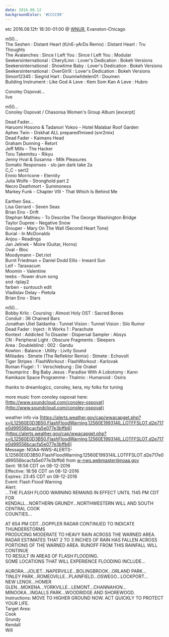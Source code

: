 ```yaml
---
date: 2016.08.12
backgroundColor: '#CCCC99'
---
```


etc 2016.08.12fr 18:30-01:00 @ [WNUR](http://www.wnur.org/), Evanston-Chicago  

m50...  
The Seshen : Distant Heart (tUnE-yArDs Remix) : Distant Heart : Tru Thoughts  
The Avalanches : Since I Left You : Since I Left You : Modular  
Seekersinternational : CherylLinn : Lover's Dedication : Bokeh Versions  
Seekersinternational : Showtime Baby : Lover's Dedication : Bokeh Versions  
Seekersinternational : OverGirlX : Lover's Dedication : Bokeh Versions  
Simon12345 : Siegrid Hart : Doumlwhitelen01 : Doumen  
Building Instrument : Like God A Leve : Kem Som Kan A Leve : Hubro  

Conoley Ospovat...  
live  

m50...  
Conoley Ospovat / Chasonsa Women's Group Album \[excerpt\]  

Dead Fader...  
Haruomi Hosono & Tadanori Yokoo - Hotel Malabar Roof Garden  
Aphex Twin - Diskhat ALL prepared1mixed (snr2mix)  
Dead Fader - Kaimans Head  
Graham Dunning - Retort  
Jeff Mills - The Hacker  
Toru Takemitsu - Rikyu  
Jenny Hval & Susanna - Milk Pleasures  
Somatic Responses - slo jam dark take 2a  
C\_C - sert2  
Ennio Morricone - Eternity  
Julia Wolfe - Stronghold part 2  
Necro Deathmort - Summoness  
Markey Funk - Chapter VIII - That Which Is Behind Me  

Earthen Sea...  
Lisa Gerrard - Seven Seas  
Brian Eno - Drift  
Stephan Mathieu - To Describe The George Washington Bridge  
Taylor Dupree - Negative Snow  
Grouper - Mary On The Wall (Second Heart Tone)  
Burial - In McDonalds  
Anjou - Readings  
Jan Jelinek - Moire (Guitar, Horns)  
Oval - Bloc  
Moodymann - Det.riot  
Burnt Friedman + Daniel Dodd Ellis - Inward Sun  
Leif - Taraxacum  
Moomin - Valentine  
teebs - flower drum song  
snd -tplay2  
farben - suntouch edit  
Vladislav Delay - Pietola  
Brian Eno - Stars  

m50...  
Bobby Krlic : Coursing : Almost Holy OST : Sacred Bones  
Conduit : 36 Chained Bars  
Jonathan Uliel Saldanha : Tunnel Vision : Tunnel Vision : Silo Rumor  
Dead Fader : Inject : It Works 1 : Parachute  
Kontext : Addicted To Disaster : Dispersal Sampler : Absys  
CN : Peripheral Light : Obscure Fragments : Sleepers  
Area : Doubleblind : 002 : Gandu  
Kowton : Balance : Utility : Livity Sound  
Miltiades : Stmete (The Reflektor Remix) : Stmete : Echovolt  
Tiger Stripes : FlashWorkout : FlashWorkout : Karlovak  
Roman Flugel : 1 : Verschiebung : Die Orakel  
Traumprinz : Big Baby Jesus : Paradise With A Lobotomy : Kann  
Kamikaze Space Programme : Thalmic : Humanoid : Osiris  

thanks to dreamlogicc, conoley, kera, my folks for tuning  

more music from conoley ospovat here: [http://www.soundcloud.com/conoley-ospovat](http://www.soundcloud.com/conoley-ospovat)  

weather info via [https://alerts.weather.gov/cap/wwacapget.php?x=IL12560E0D3B50.FlashFloodWarning.12560E199314IL.LOTFFSLOT.d2e717e0d99556bcacfa5e077e3bffb6](https://alerts.weather.gov/cap/wwacapget.php?x=IL12560E0D3B50.FlashFloodWarning.12560E199314IL.LOTFFSLOT.d2e717e0d99556bcacfa5e077e3bffb6)  
Message: NOAA-NWS-ALERTS-IL12560E0D3B50.FlashFloodWarning.12560E199314IL.LOTFFSLOT.d2e717e0d99556bcacfa5e077e3bffb6 from w-nws.webmaster@noaa.gov  
Sent: 18:56 CDT on 08-12-2016  
Effective: 18:56 CDT on 08-12-2016  
Expires: 23:45 CDT on 08-12-2016  
Event: Flash Flood Warning  
Alert:  
...THE FLASH FLOOD WARNING REMAINS IN EFFECT UNTIL 1145 PM CDT FOR  
KENDALL...NORTHERN GRUNDY...NORTHWESTERN WILL AND SOUTH CENTRAL COOK  
COUNTIES...  

AT 654 PM CDT...DOPPLER RADAR CONTINUED TO INDICATE THUNDERSTORMS  
PRODUCING MODERATE TO HEAVY RAIN ACROSS THE WARNED AREA.  
RADAR ESTIMATES THAT 2 TO 3 INCHES OF RAIN HAS FALLEN ACROSS  
PORTIONS OF THE WARNED AREA. RUNOFF FROM THIS RAINFALL WILL CONTINUE  
TO RESULT IN AREAS OF FLASH FLOODING.  
SOME LOCATIONS THAT WILL EXPERIENCE FLOODING INCLUDE...  

AURORA...JOLIET...NAPERVILLE...BOLINGBROOK...ORLAND PARK...  
TINLEY PARK...ROMEOVILLE...PLAINFIELD...OSWEGO...LOCKPORT...  
NEW LENOX...HOMER GLEN...MOKENA...YORKVILLE...LEMONT...CHANNAHON...  
MINOOKA...INGALLS PARK...WOODRIDGE AND SHOREWOOD.  
Instructions: MOVE TO HIGHER GROUND NOW. ACT QUICKLY TO PROTECT YOUR LIFE.  
Target Area:  
Cook  
Grundy  
Kendall  
Will